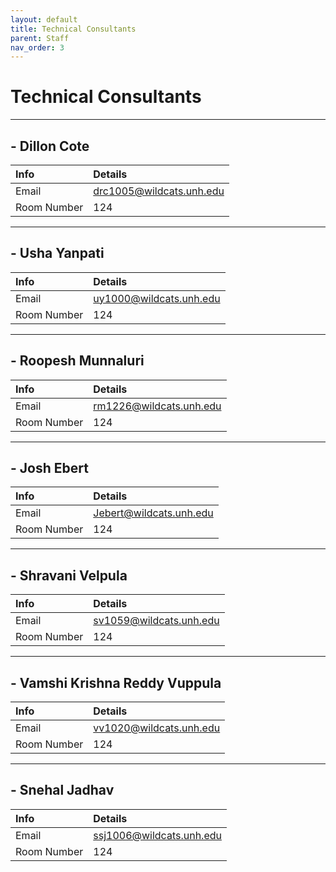 ```yaml
---
layout: default
title: Technical Consultants
parent: Staff
nav_order: 3
---
```

# Technical Consultants

------

## - Dillon Cote

| Info             | Details |
| :---             | :---- |
| Email            | drc1005@wildcats.unh.edu |
| Room Number           | 124 |

------

## - Usha Yanpati

| Info             | Details |
| :---             | :---- |
| Email            | uy1000@wildcats.unh.edu |
| Room Number           | 124 |

------

## - Roopesh Munnaluri

| Info             | Details |
| :---             | :---- |
| Email            | rm1226@wildcats.unh.edu |
| Room Number           | 124 |

------

## - Josh Ebert

| Info             | Details |
| :---             | :---- |
| Email            | Jebert@wildcats.unh.edu |
| Room Number           | 124 |

------

## - Shravani Velpula

| Info             | Details |
| :---             | :---- |
| Email            | sv1059@wildcats.unh.edu |
| Room Number           | 124 |

------

## - Vamshi Krishna Reddy Vuppula

| Info             | Details |
| :---             | :---- |
| Email            | vv1020@wildcats.unh.edu |
| Room Number           | 124 |

------

## - Snehal Jadhav

| Info             | Details |
| :---             | :---- |
| Email            | ssj1006@wildcats.unh.edu |
| Room Number           | 124 |
